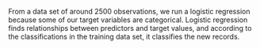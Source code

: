 From a data set of around 2500 observations, we run a logistic regression because some of our target variables are categorical.
Logistic regression finds relationships between predictors and target values, and according to the classifications in the training data set, it classifies the new records.
